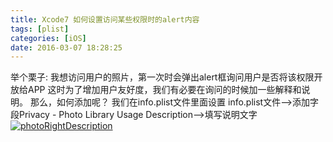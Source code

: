 ```yaml
---
title: Xcode7 如何设置访问某些权限时的alert内容
tags: [plist]
categories: [iOS]
date: 2016-03-07 18:28:25
---
```


举个栗子:
我想访问用户的照片，第一次时会弹出alert框询问用户是否将该权限开放给APP
这时为了增加用户友好度，我们有必要在询问的时候加一些解释和说明。
那么，如何添加呢？
我们在info.plist文件里面设置
info.plist文件--&gt;添加字段Privacy - Photo Library Usage Description--&gt;填写说明文字
[![photoRightDescription](http://fanjinlong.xyz/wp-content/uploads/2016/03/photoRightDescription-300x16.png)](http://blog-fansrss.rhcloud.com/wp-content/uploads/2016/03/photoRightDescription.png)